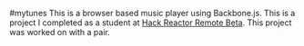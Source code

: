 #mytunes
This is a browser based music player using Backbone.js. This is a project I completed as a student at [Hack Reactor Remote Beta](http://www.hackreactor.com/remote-beta). This project was worked on with a pair.
